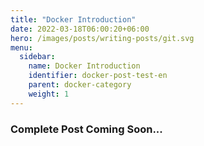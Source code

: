 ```yaml
---
title: "Docker Introduction"
date: 2022-03-18T06:00:20+06:00
hero: /images/posts/writing-posts/git.svg
menu:
  sidebar:
    name: Docker Introduction
    identifier: docker-post-test-en
    parent: docker-category
    weight: 1
---
```

### Complete Post Coming Soon...